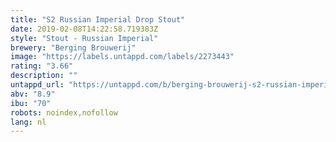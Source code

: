 ```yaml
---
title: "S2 Russian Imperial Drop Stout"
date: 2019-02-08T14:22:58.719383Z
style: "Stout - Russian Imperial"
brewery: "Berging Brouwerij"
image: "https://labels.untappd.com/labels/2273443"
rating: "3.66"
description: ""
untappd_url: "https://untappd.com/b/berging-brouwerij-s2-russian-imperial-drop-stout/2273443"
abv: "8.9"
ibu: "70"
robots: noindex,nofollow
lang: nl
---
```

